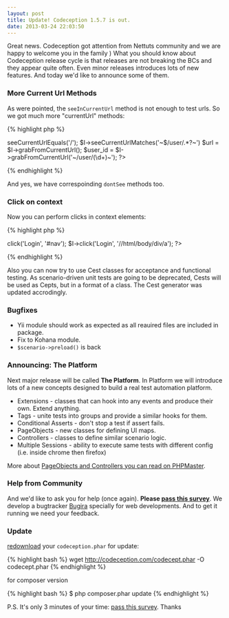 ```yaml
---
layout: post
title: Update! Codeception 1.5.7 is out.
date: 2013-03-24 22:03:50
---
```


Great news. Codeception got attention from Nettuts community and we are happy to welcome you in the family ) 
What you should know about Codeception release cycle is that releases are not breaking the BCs and they appear quite often. Even minor releases introduces lots of new features. And today we'd like to announce some of them.

### More Current Url Methods

As were pointed, the `seeInCurrentUrl` method is not enough to test urls. So we got much more "currentUrl" methods:

{% highlight php %}
<?php
// to match root url
$I->seeCurrentUrlEquals('/');
$I->seeCurrentUrlMatches('~$/user/.*?~')
$url = $I->grabFromCurrentUrl();
$user_id = $I->grabFromCurrentUrl('~/user/(\d+)~');
?>
{% endhighlight %}

And yes, we have correspoinding `dontSee` methods too.

### Click on context

Now you can perform clicks in context elements:

{% highlight php %}
<?php
$I->click('Login', '#nav');
$I->click('Login', '//html/body/div/a');
?>
{% endhighlight %}

Also you can now try to use Cest classes for acceptance and functional testing. As scenario-driven unit tests are going to be deprecated, Cests will be used as Cepts, but in a format of a class. The Cest generator was updated accrodingly.

### Bugfixes

* Yii module should work as expected as all reauired files are included in package.
* Fix to Kohana module.
* `$scenario->preload()` is back


### Announcing: The Platform

Next major release will be called **The Platform**. In Platform we will introduce lots of a new concepts designed to build a real test automation platform.

* Extensions - classes that can hook into any events and produce their own. Extend anything.
* Tags - unite tests into groups and provide a similar hooks for them.
* Conditional Asserts - don't stop a test if assert fails.
* PageObjects - new classes for defining UI maps.
* Controllers - classes to define similar scenario logic.
* Multiple Sessions - ability to execute same tests with different config (i.e. inside chrome then firefox)

More about [PageObjects and Controllers you can read on PHPMaster](http://phpmaster.com/ruling-the-swarm-of-tests-with-codeception/).

### Help from Community 

And we'd like to ask you for help (once again). **Please [pass this survey](surveymonkey.com/s/982RCG9)**. 
We develop a bugtracker [Bugira](http://bugira.com) specially for web developments. And to get it running we need your feedback. 

### Update

 [redownload](http://codeception.com/thanks.html) your `codeception.phar` for update:

{% highlight bash %}
wget http://codeception.com/codecept.phar -O codecept.phar
{% endhighlight %}

for composer version

{% highlight bash %}
$ php composer.phar update
{% endhighlight %}

P.S. It's only 3 minutes of your time: [pass this survey](surveymonkey.com/s/982RCG9). Thanks